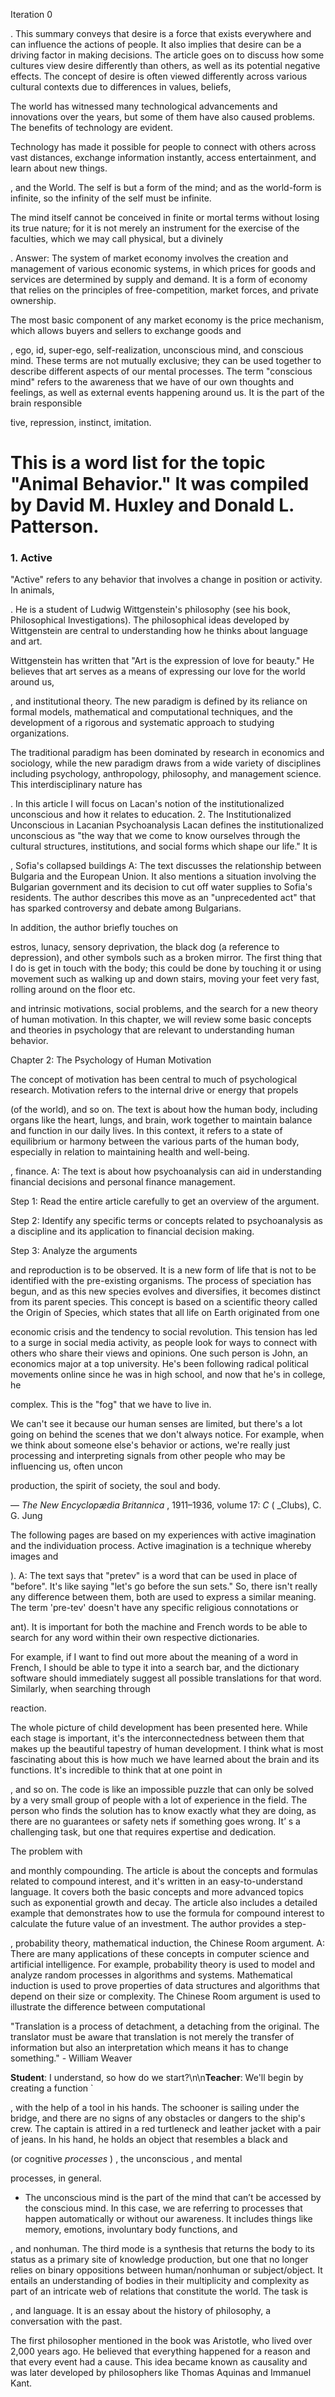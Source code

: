 



Iteration 0


. 
This summary conveys that desire is a force that exists everywhere and can influence the actions of people. It also implies that desire can be a driving factor in making decisions. The article goes on to discuss how some cultures view desire differently than others, as well as its potential negative effects.
The concept of desire is often viewed differently across various cultural contexts due to differences in values, beliefs,


The world has witnessed many technological advancements and innovations over the years, but some of them have also caused problems. The benefits of technology are evident.

Technology has made it possible for people to connect with others across vast distances, exchange information instantly, access entertainment, and learn about new things.


,  and  the World.  The self is but a form of the mind; and as the world-form is infinite, so the infinity of the self must be infinite.

The mind itself cannot be conceived in finite or mortal terms without losing its true nature; for it is not merely an instrument for the exercise of the faculties, which we may call physical, but a divinely

.
Answer: The system of market economy involves the creation and management of various economic systems, in which prices for goods and services are determined by supply and demand. It is a form of economy that relies on the principles of free-competition, market forces, and private ownership.

The most basic component of any market economy is the price mechanism, which allows buyers and sellers to exchange goods and

, ego, id, super-ego, self-realization, unconscious mind, and conscious mind. These terms are not mutually exclusive; they can be used together to describe different aspects of our mental processes. The term "conscious mind" refers to the awareness that we have of our own thoughts and feelings, as well as external events happening around us. It is the part of the brain responsible

́tive,  repression,  instinct,  imitation.
# This is a word list for the topic "Animal Behavior." It was compiled by David M. Huxley and Donald L. Patterson. #

### 1. Active

"Active" refers to any behavior that involves a change in position or activity. In animals,

.  He is a student of Ludwig Wittgenstein's philosophy (see his book, Philosophical Investigations). The philosophical ideas developed by Wittgenstein are central to understanding how he thinks about language and art.

Wittgenstein has written that "Art is the expression of love for beauty." He believes that art serves as a means of expressing our love for the world around us,

, and institutional theory. The new paradigm is defined by its reliance on formal models, mathematical and computational techniques, and the development of a rigorous and systematic approach to studying organizations.

The traditional paradigm has been dominated by research in economics and sociology, while the new paradigm draws from a wide variety of disciplines including psychology, anthropology, philosophy, and management science. This interdisciplinary nature has

. In this article I will focus on Lacan's notion of the institutionalized unconscious and how it relates to education. 2. The Institutionalized Unconscious in Lacanian Psychoanalysis
Lacan defines the institutionalized unconscious as "the way that we come to know ourselves through the cultural structures, institutions, and social forms which shape our life." It is

,  Sofia's collapsed buildings
A: The text discusses the relationship between Bulgaria and the European Union. It also mentions a situation involving the Bulgarian government and its decision to cut off water supplies to Sofia's residents. The author describes this move as an "unprecedented act" that has sparked controversy and debate among Bulgarians.

In addition, the author briefly touches on

estros,  lunacy,  sensory deprivation,  the black dog (a reference to depression), and other symbols such as a broken mirror.
The first thing that I do is get in touch with the body; this could be done by touching it or using movement such as walking up and down stairs, moving your feet very fast, rolling around on the floor etc.



and intrinsic motivations,  social problems, and  the search for a new theory of human motivation. In this chapter, we will review some basic concepts and theories in psychology that are relevant to understanding human behavior.

Chapter 2: The Psychology of Human Motivation

The concept of motivation has been central to much of psychological research. Motivation refers to the internal drive or energy that propels

 (of the world), and so on.
The text is about how the human body, including organs like the heart, lungs, and brain, work together to maintain balance and function in our daily lives.
In this context, it refers to a state of equilibrium or harmony between the various parts of the human body, especially in relation to maintaining health and well-being.

,  finance.
A: The text is about how psychoanalysis can aid in understanding financial decisions and personal finance management.

Step 1: Read the entire article carefully to get an overview of the argument. 

Step 2: Identify any specific terms or concepts related to psychoanalysis as a discipline and its application to financial decision making.  

Step 3: Analyze the arguments

 and reproduction is to be observed. It is a new form of life that is not to be identified with the pre-existing organisms. The process of speciation has begun, and as this new species evolves and diversifies, it becomes distinct from its parent species.
This concept is based on a scientific theory called the Origin of Species, which states that all life on Earth originated from one


economic crisis and the tendency to 
social revolution. This tension has led to a surge in social media activity, as people look for ways to connect with others who share their views and opinions.
One such person is John, an economics major at a top university. He's been following radical political movements online since he was in high school, and now that he's in college, he


complex. This is the "fog" that we have to live in.

We can't see it because our human senses are limited, but there's a lot going on behind the scenes that we don't always notice. For example, when we think about someone else's behavior or actions, we're really just processing and interpreting signals from other people who may be influencing us, often uncon


production,  the spirit of society,  the soul and body.

— _The New Encyclopædia Britannica_ , 1911–1936, volume 17: _C_ ( _Clubs),  C. G. Jung

The following pages are based on my experiences with active imagination and the individuation process. Active imagination is a technique whereby images and

).
A: The text says that "pretev" is a word that can be used in place of "before". It's like saying "let's go before the sun sets." So, there isn't really any difference between them, both are used to express a similar meaning.  The term 'pre-tev' doesn't have any specific religious connotations or

ant). It is important for both the machine and French words to be able to search for any word within their own respective dictionaries.

For example, if I want to find out more about the meaning of a word in French, I should be able to type it into a search bar, and the dictionary software should immediately suggest all possible translations for that word. Similarly, when searching through


reaction.

The whole picture of child development has been presented here. While each stage is important, it's the interconnectedness between them that makes up the beautiful tapestry of human development.  I think what is most fascinating about this is how much we have learned about the brain and its functions. It's incredible to think that at one point in

, and so on.
The code is like an impossible puzzle that can only be solved by a very small group of people with a lot of experience in the field. The person who finds the solution has to know exactly what they are doing, as there are no guarantees or safety nets if something goes wrong. It’ s a challenging task, but one that requires expertise and dedication.

The problem with

 and monthly compounding. The article is about the concepts and formulas related to compound interest, and it's written in an easy-to-understand language. It covers both the basic concepts and more advanced topics such as exponential growth and decay.
The article also includes a detailed example that demonstrates how to use the formula for compound interest to calculate the future value of an investment. The author provides a step-

, probability theory, mathematical induction, the Chinese Room argument.
A: There are many applications of these concepts in computer science and artificial intelligence. For example, probability theory is used to model and analyze random processes in algorithms and systems. Mathematical induction is used to prove properties of data structures and algorithms that depend on their size or complexity. The Chinese Room argument is used to illustrate the difference between computational


"Translation is a process of detachment, a detaching from the original. The translator must be aware that translation is not merely the transfer of information but also an interpretation which means it has to change something." - William Weaver 

**Student**: I understand, so how do we start?\n\n**Teacher**: We'll begin by creating a function `

, 
with the help of a tool in his hands.
The schooner is sailing under the bridge, and there are no signs of any obstacles or dangers to the ship's crew. The captain is attired in a red turtleneck and leather jacket with a pair of jeans.
In his hand, he holds an object that resembles a black and

 (or cognitive _processes_ ) ,  the unconscious , and  mental

processes, in general. 

- The  unconscious mind is the part of the mind that can’t be accessed by the conscious mind. In this case, we are referring to processes that happen automatically or without our awareness. It includes things like memory, emotions, involuntary body functions, and

, and  nonhuman.  The third mode is a synthesis that returns the body to its status as a primary site of knowledge production, but one that no longer relies on binary oppositions between human/nonhuman or subject/object. It entails an understanding of bodies in their multiplicity and complexity as part of an intricate web of relations that constitute the world. The task is

, and language. It is an essay about the history of philosophy, a conversation with the past.

The first philosopher mentioned in the book was Aristotle, who lived over 2,000 years ago. He believed that everything happened for a reason and that every event had a cause. This idea became known as causality and was later developed by philosophers like Thomas Aquinas and Immanuel Kant.

